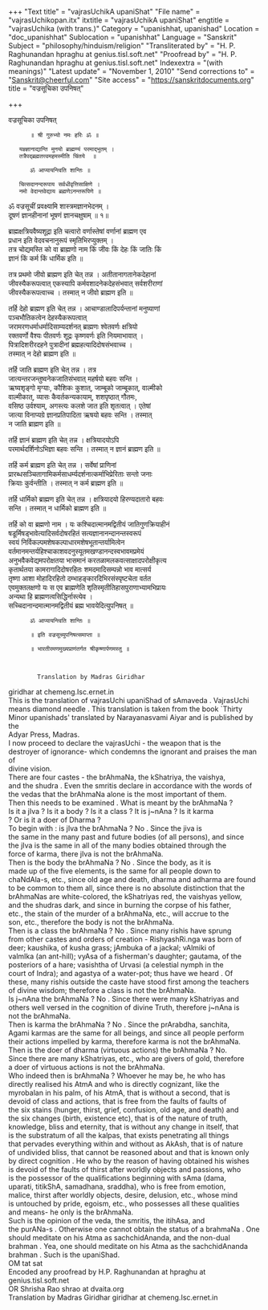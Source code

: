 +++
"Text title" = "vajrasUchikA upaniShat"
"File name" = "vajrasUchikopan.itx"
itxtitle = "vajrasUchikA upaniShat"
engtitle = "vajrasUchika (with trans.)"
Category = "upanishhat, upanishad"
Location = "doc_upanishhat"
Sublocation = "upanishhat"
Language = "Sanskrit"
Subject = "philosophy/hinduism/religion"
"Transliterated by" = "H. P. Raghunandan hpraghu at genius.tisl.soft.net"
"Proofread by" = "H. P. Raghunandan hpraghu at genius.tisl.soft.net"
Indexextra = "(with meanings)"
"Latest update" = "November 1, 2010"
"Send corrections to" = "Sanskrit@cheerful.com"
"Site access" = "https://sanskritdocuments.org"
title = "वज्रसूचिका उपनिषत्"

+++
  
 वज्रसूचिका उपनिषत्   
  
          ॥ श्री गुरुभ्यो नमः हरिः ॐ ॥  
  
       यज्ञ्ज्ञानाद्यान्ति मुनयो ब्राह्मण्यं परमाद्भुतम् ।  
       तत्रैपद्ब्रह्मतत्त्वमहमस्मीति चिंतये  ॥  
  
          ॐ आप्यायन्त्विति शान्तिः ॥  
  
       चित्सदानन्दरूपाय सर्वधीवृत्तिसाक्षिणे ।  
       नमो वेदान्तवेद्याय ब्रह्मणेऽनन्तरूपिणे ॥  
  
ॐ वज्रसूचीं प्रवक्ष्यामि शास्त्रमज्ञानभेदनम्  ।  
दूषणं ज्ञानहीनानां भूषणं ज्ञानचक्षुषाम्  ॥ १॥  
  
ब्राह्मक्षत्रियवैष्यशूद्रा इति चत्वारो वर्णास्तेषां वर्णानां ब्राह्मण एव  
प्रधान इति वेदवचनानुरूपं स्मृतिभिरप्युक्तम्  ।  
तत्र चोद्यमस्ति को वा ब्राह्मणो नाम किं जीवः किं देहः किं जातिः किं  
ज्ञानं किं कर्म किं धार्मिक इति ॥  
  
तत्र प्रथमो जीवो ब्राह्मण इति चेत् तन्न । अतीतानागतानेकदेहानां  
जीवस्यैकरूपत्वात् एकस्यापि कर्मवशादनेकदेहसंभवात् सर्वशरीराणां  
जीवस्यैकरूपत्वाच्च । तस्मात् न जीवो ब्राह्मण इति ॥  
  
तर्हि देहो ब्राह्मण इति चेत् तन्न । आचाण्डालादिपर्यन्तानां मनुष्याणां  
पञ्चभौतिकत्वेन देहस्यैकरूपत्वात्  
जरामरणधर्माधर्मादिसाम्यदर्शनत् ब्राह्मणः श्वेतवर्णः क्षत्रियो  
रक्तवर्णो वैश्यः पीतवर्णः शूद्रः कृष्णवर्णः इति नियमाभावात् ।  
पित्रादिशरीरदहने पुत्रादीनां ब्रह्महत्यादिदोषसंभवाच्च ।  
तस्मात् न देहो ब्राह्मण इति ॥  
  
तर्हि जाति ब्राह्मण इति चेत् तन्न । तत्र  
जात्यन्तरजन्तुष्वनेकजातिसंभवात् महर्षयो बहवः सन्ति ।  
ऋष्यशृङ्गो मृग्याः, कौशिकः कुशात्, जाम्बूको जाम्बूकात्, वाल्मीको  
वाल्मीकात्, व्यासः कैवर्तकन्यकायाम्, शशपृष्ठात् गौतमः,  
वसिष्ठ उर्वश्याम्, अगस्त्यः कलशे जात इति शृतत्वात् । एतेषां  
जात्या विनाप्यग्रे ज्ञानप्रतिपादिता ऋषयो बहवः सन्ति । तस्मात्  
न जाति ब्राह्मण इति ॥  
  
तर्हि ज्ञानं ब्राह्मण इति चेत् तन्न । क्षत्रियादयोऽपि  
परमार्थदर्शिनोऽभिज्ञा बहवः सन्ति । तस्मात् न ज्ञानं ब्राह्मण इति ॥  
  
तर्हि कर्म ब्राह्मण इति चेत् तन्न । सर्वेषां प्राणिनां  
प्रारब्धसञ्चितागामिकर्मसाधर्म्यदर्शनात्कर्माभिप्रेरिताः सन्तो जनाः  
क्रियाः कुर्वन्तीति । तस्मात् न कर्म ब्राह्मण इति ॥  
  
तर्हि धार्मिको ब्राह्मण इति चेत् तन्न । क्षत्रियादयो हिरण्यदातारो बहवः  
सन्ति । तस्मात् न धार्मिको ब्राह्मण इति ॥  
  
तर्हि को वा ब्रह्मणो नाम । यः कश्चिदात्मानमद्वितीयं जातिगुणक्रियाहीनं  
षडूर्मिषड्भावेत्यादिसर्वदोषरहितं सत्यज्ञानानन्दानन्तस्वरूपं  
स्वयं निर्विकल्पमशेषकल्पाधारमशेषभूतान्तर्यामित्वेन  
वर्तमानमन्तर्यहिश्चाकाशवदनुस्यूतमखण्डानन्दस्वभावमप्रमेयं  
अनुभवैकवेद्यमपरोक्षतया भासमानं करतळामलकवत्साक्षादपरोक्षीकृत्य  
कृतार्थतया कामरागादिदोषरहितः शमदमादिसम्पन्नो भाव मात्सर्य  
तृष्णा आशा मोहादिरहितो दम्भाहङ्कारदिभिरसंस्पृष्टचेता वर्तत  
एवमुक्तलक्षणो यः स एव ब्राह्मणेति शृतिस्मृतीतिहासपुराणाभ्यामभिप्रायः  
अन्यथा हि ब्राह्मणत्वसिद्धिर्नास्त्येव ।  
सच्चिदानान्दमात्मानमद्वितीयं ब्रह्म भावयेदित्युपनिषत् ॥  
  
          ॐ आप्यायन्त्विति शान्तिः ॥  
  
          ॥ इति वज्रसूच्युपनिषत्समाप्ता ॥  
  
          ॥ भारतीरमणमुख्यप्राणंतर्गत श्रीकृष्णार्पणमस्तु ॥  
  
  
  
            Translation by Madras Giridhar  
giridhar at chemeng.Isc.ernet.in  
This is the translation of vajrasUchi upaniShad of sAmaveda . VajrasUchi  
means diamond needle . This translation is taken from the book `Thirty  
Minor upanishads' translated by Narayanasvami Aiyar and is published by the  
Adyar Press, Madras.  
        I now proceed to declare the vajrasUchi - the weapon that is the  
destroyer of ignorance- which condemns the ignorant and praises the man of  
divine vision.  
        There are four castes - the brAhmaNa, the kShatriya, the vaishya,  
and the shudra . Even the smritis declare in accordance with the words of  
the vedas that the brAhmaNa alone is the most important of them.  
        Then this needs to be examined . What is meant by the brAhmaNa ?  
Is it a jIva ? Is it a body ? Is it a class ? It is j~nAna ? Is it karma  
? Or is it a doer of Dharma ?  
        To begin with : is jIva the brAhmaNa ? No . Since the jiva is  
the same in the many past and future bodies (of all persons), and since  
the jIva is the same in all of the many bodies obtained through the  
force of karma, there jIva is not the brAhmaNa.  
        Then is the body the brAhmaNa ? No . Since the body, as it is  
made up of the five elements, is the same for all people down to  
chaNdAla-s, etc., since old age and death, dharma and adharma are found  
to be common to them all, since there is no absolute distinction that the  
brAhmaNas are white-colored, the kShatriyas red, the vaishyas yellow,  
and the shudras dark, and since in burning the corpse of his father,  
etc., the stain of the murder of a brAhmaNa, etc., will accrue to the  
son, etc., therefore the body is not the brAhmaNa.  
        Then is a class the brAhmaNa ? No . Since many rishis have sprung  
from other castes and orders of creation - RishyashRi.nga was born of  
deer; kaushika, of kusha grass; jAmbuka of a jackal; vAlmiki of  
valmIka (an ant-hill); vyAsa of a fisherman's daughter; gautama, of the  
posteriors of a hare; vasishtha of Urvasi (a celestial nymph in the  
court of Indra); and agastya of a water-pot; thus have we heard . Of  
these, many rishis outside the caste have stood first among the teachers  
of divine wisdom; therefore a class is not the brAhmaNa.  
        Is j~nAna the brAhmaNa ? No . Since there were many kShatriyas and  
others well versed in the cognition of divine Truth, therefore j~nAna is  
not the brAhmaNa.  
        Then is karma the brAhmaNa ? No . Since the prArabdha, sanchita,  
Agami karmas are the same for all beings, and since all people perform  
their actions impelled by karma, therefore karma is not the brAhmaNa.  
        Then is the doer of dharma (virtuous actions) the brAhmaNa ? No.  
Since there are many kShatriyas, etc., who are givers of gold, therefore  
a doer of virtuous actions is not the brAhmaNa.  
        Who indeed then is brAhmaNa ? Whoever he may be, he who has  
directly realised his AtmA and who is directly cognizant, like the  
myrobalan in his palm, of his AtmA, that is without a second, that is  
devoid of class and actions, that is free from the faults of faults of  
the six stains (hunger, thirst, grief, confusion, old age, and death) and  
the six changes (birth, existence etc), that is of the nature of truth,  
knowledge, bliss and eternity, that is without any change in itself, that  
is the substratum of all the kalpas, that exists penetrating all things  
that pervades everything within and without as AkAsh, that is of nature  
of undivided bliss, that cannot be reasoned about and that is known only  
by direct cognition . He who by the reason of having obtained his wishes  
is devoid of the faults of thirst after worldly objects and passions, who  
is the possessor of the qualifications beginning with sAma (dama,  
uparati, titikShA, samadhana, sraddha), who is free from emotion,  
malice, thirst after worldly objects, desire, delusion, etc., whose mind  
is untouched by pride, egoism, etc., who possesses all these qualities  
and means- he only is the brAhmaNa.  
        Such is the opinion of the veda, the smritis, the itihAsa, and  
the purANa-s . Otherwise one cannot obtain the status of a brahmaNa . One  
should meditate on his Atma as sachchidAnanda, and the non-dual  
brahman . Yea, one should meditate on his Atma as the sachchidAnanda  
brahman . Such is the upaniShad.  
          OM tat sat  
Encoded any proofread by H.P. Raghunandan at hpraghu at genius.tisl.soft.net  
OR Shrisha Rao shrao at dvaita.org  
Translation by Madras Giridhar giridhar at chemeng.Isc.ernet.in  
  
